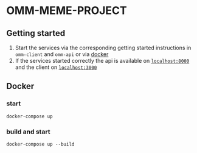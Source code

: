 # OMM-MEME-PROJECT

## Getting started

1. Start the services via the corresponding getting started instructions in `omm-client` and `omm-api` or via [docker](#Docker)
2. If the services started correctly the api is available on [`localhost:8000`](http://localhost:8000) and the client on [`localhost:3000`](http://localhost:3000)  


## Docker

### start

`docker-compose up`

### build and start

`docker-compose up --build`
